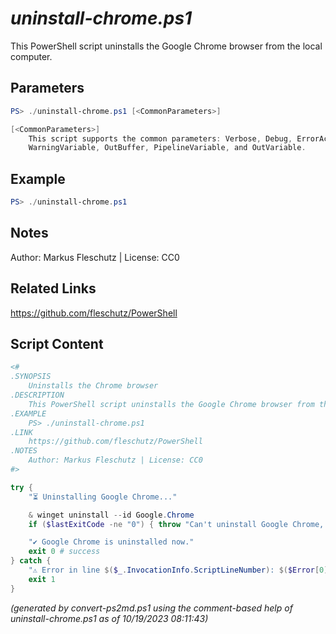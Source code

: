 *uninstall-chrome.ps1*
================

This PowerShell script uninstalls the Google Chrome browser from the local computer.

Parameters
----------
```powershell
PS> ./uninstall-chrome.ps1 [<CommonParameters>]

[<CommonParameters>]
    This script supports the common parameters: Verbose, Debug, ErrorAction, ErrorVariable, WarningAction, 
    WarningVariable, OutBuffer, PipelineVariable, and OutVariable.
```

Example
-------
```powershell
PS> ./uninstall-chrome.ps1

```

Notes
-----
Author: Markus Fleschutz | License: CC0

Related Links
-------------
https://github.com/fleschutz/PowerShell

Script Content
--------------
```powershell
<#
.SYNOPSIS
	Uninstalls the Chrome browser
.DESCRIPTION
	This PowerShell script uninstalls the Google Chrome browser from the local computer.
.EXAMPLE
	PS> ./uninstall-chrome.ps1
.LINK
	https://github.com/fleschutz/PowerShell
.NOTES
	Author: Markus Fleschutz | License: CC0
#>

try {
	"⏳ Uninstalling Google Chrome..."

	& winget uninstall --id Google.Chrome
	if ($lastExitCode -ne "0") { throw "Can't uninstall Google Chrome, is it installed?" }

	"✔️ Google Chrome is uninstalled now."
	exit 0 # success
} catch {
	"⚠️ Error in line $($_.InvocationInfo.ScriptLineNumber): $($Error[0])"
	exit 1
}
```

*(generated by convert-ps2md.ps1 using the comment-based help of uninstall-chrome.ps1 as of 10/19/2023 08:11:43)*
